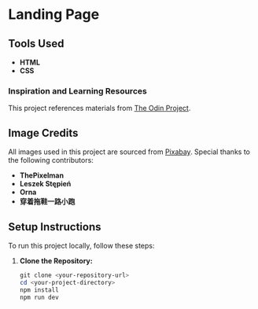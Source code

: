 # Landing Page

## Tools Used
- **HTML**
- **CSS**

### Inspiration and Learning Resources
This project references materials from [The Odin Project](https://www.theodinproject.com).

## Image Credits
All images used in this project are sourced from [Pixabay](https://pixabay.com). Special thanks to the following contributors:
- **ThePixelman**
- **Leszek Stępień**
- **Orna**
- **穿着拖鞋一路小跑**

## Setup Instructions

To run this project locally, follow these steps:

1. **Clone the Repository:**
   ```powershell
   git clone <your-repository-url>
   cd <your-project-directory>
   npm install
   npm run dev
